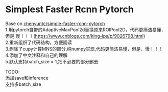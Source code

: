 # Simplest Faster Rcnn Pytorch  

Base on [chenyuntc/simple-faster-rcnn-pytorch](https://github.com/chenyuntc/simple-faster-rcnn-pytorch)  
1.用pytorch自带的AdaptiveMaxPool2d替换原来ROIPool2D，代码更简洁易懂，但是 慢！！！(https://www.cnblogs.com/king-lps/p/9026798.html)  
2.重新组织了代码结构，方便阅读  
3.删除了cupy计算MNS的部分,纯numpy实现,代码更简洁易懂，但是，慢！！！  
4.添加了中文注释和自己的理解  
5.默认支持batch_size = 1,把不必要的部分删去  
  

TODO:  
添加save和inference  
支持多batch_size  